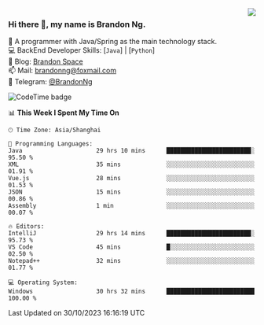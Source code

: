 <img  align="right" src="https://github-readme-stats-brandon0824.vercel.app/api/top-langs/?username=brandon0824&layout=compact">

### Hi there 👋, my name is Brandon Ng.

🌱 A programmer with Java/Spring as the main technology stack.  
💻 BackEnd Developer Skills: [`Java`] | [`Python`]  
📝 Blog: [Brandon Space](https://brandonng.tech)  
📫 Mail: brandonng@foxmail.com  
📰 Telegram: [@BrandonNg](https://t.me/BrandonNg24)  

![CodeTime badge](https://img.shields.io/endpoint?style=flat-square&url=https%3A%2F%2Fapi.codetime.dev%2Fshield%3Fid%3D128%26project%3D%26in%3D604800000)

<!--START_SECTION:waka-->
📊 **This Week I Spent My Time On** 

```text
🕑︎ Time Zone: Asia/Shanghai

💬 Programming Languages: 
Java                     29 hrs 10 mins      ████████████████████████░   95.50 % 
XML                      35 mins             ░░░░░░░░░░░░░░░░░░░░░░░░░   01.91 % 
Vue.js                   28 mins             ░░░░░░░░░░░░░░░░░░░░░░░░░   01.53 % 
JSON                     15 mins             ░░░░░░░░░░░░░░░░░░░░░░░░░   00.86 % 
Assembly                 1 min               ░░░░░░░░░░░░░░░░░░░░░░░░░   00.07 % 

🔥 Editors: 
IntelliJ                 29 hrs 14 mins      ████████████████████████░   95.73 % 
VS Code                  45 mins             █░░░░░░░░░░░░░░░░░░░░░░░░   02.50 % 
Notepad++                32 mins             ░░░░░░░░░░░░░░░░░░░░░░░░░   01.77 % 

💻 Operating System: 
Windows                  30 hrs 32 mins      █████████████████████████   100.00 % 
```


 Last Updated on 30/10/2023 16:16:19 UTC
<!--END_SECTION:waka-->
